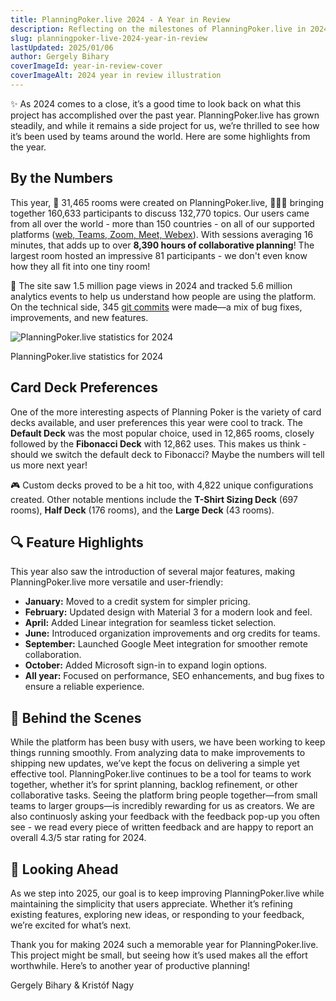 ```yaml
---
title: PlanningPoker.live 2024 - A Year in Review
description: Reflecting on the milestones of PlanningPoker.live in 2024. From thousands of rooms created to exciting feature releases like Google Meet integration, explore how this project grew and connected teams worldwide.
slug: planningpoker-live-2024-year-in-review
lastUpdated: 2025/01/06
author: Gergely Bihary
coverImageId: year-in-review-cover
coverImageAlt: 2024 year in review illustration
---
```


✨ As 2024 comes to a close, it’s a good time to look back on what this project has accomplished over the past year. PlanningPoker.live has grown steadily, and while it remains a side project for us, we’re thrilled to see how it’s been used by teams around the world. Here are some highlights from the year.

## By the Numbers

This year, 🏢 31,465 rooms were created on PlanningPoker.live, 🧑‍🧑‍🧑 bringing together 160,633 participants to discuss 132,770 topics. Our users came from all over the world - more than 150 countries - on all of our supported platforms ([web, Teams, Zoom, Meet, Webex](https://planningpoker.live/integrations)). With sessions averaging 16 minutes, that adds up to over **8,390 hours of collaborative planning**! The largest room hosted an impressive 81 participants - we don't even know how they all fit into one tiny room!

🔄 The site saw 1.5 million page views in 2024 and tracked 5.6 million analytics events to help us understand how people are using the platform. On the technical side, 345 [git commits](https://github.com/biharygergo/card-estimator/commits/master/) were made—a mix of bug fixes, improvements, and new features.

<div class="image-container">
    <img alt="PlanningPoker.live statistics for 2024" src="https://res.cloudinary.com/dtvhnllmc/image/upload/c_scale,f_auto,w_1000,q_70,q_auto/v1711188812/Group_37_1_sgax77">
    <p>PlanningPoker.live statistics for 2024</p>
</div>

## Card Deck Preferences

One of the more interesting aspects of Planning Poker is the variety of card decks available, and user preferences this year were cool to track. The **Default Deck** was the most popular choice, used in 12,865 rooms, closely followed by the **Fibonacci Deck** with 12,862 uses. This makes us think - should we switch the default deck to Fibonacci? Maybe the numbers will tell us more next year!

🎮 Custom decks proved to be a hit too, with 4,822 unique configurations created. Other notable mentions include the **T-Shirt Sizing Deck** (697 rooms), **Half Deck** (176 rooms), and the **Large Deck** (43 rooms).

## 🔍 Feature Highlights

This year also saw the introduction of several major features, making PlanningPoker.live more versatile and user-friendly:

- **January:** Moved to a credit system for simpler pricing.
- **February:** Updated design with Material 3 for a modern look and feel.
- **April:** Added Linear integration for seamless ticket selection.
- **June:** Introduced organization improvements and org credits for teams.
- **September:** Launched Google Meet integration for smoother remote collaboration.
- **October:** Added Microsoft sign-in to expand login options.
- **All year:** Focused on performance, SEO enhancements, and bug fixes to ensure a reliable experience.

## 🚀 Behind the Scenes

While the platform has been busy with users, we have been working to keep things running smoothly. From analyzing data to make improvements to shipping new updates, we’ve kept the focus on delivering a simple yet effective tool. PlanningPoker.live continues to be a tool for teams to work together, whether it’s for sprint planning, backlog refinement, or other collaborative tasks. Seeing the platform bring people together—from small teams to larger groups—is incredibly rewarding for us as creators. We are also continuosly asking your feedback with the feedback pop-up you often see - we read every piece of written feedback and are happy to report an overall 4.3/5 star rating for 2024.

## 👀 Looking Ahead

As we step into 2025, our goal is to keep improving PlanningPoker.live while maintaining the simplicity that users appreciate. Whether it’s refining existing features, exploring new ideas, or responding to your feedback, we’re excited for what’s next.

Thank you for making 2024 such a memorable year for PlanningPoker.live. This project might be small, but seeing how it’s used makes all the effort worthwhile. Here’s to another year of productive planning!

Gergely Bihary & Kristóf Nagy
